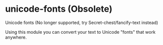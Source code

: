 # unicode-fonts (Obsolete)
Unicode fonts (No longer supported, try Secret-chest/fancify-text instead)

Using this module you can convert your text to Unicode "fonts" that work anywhere.
